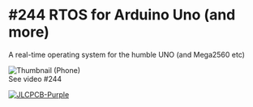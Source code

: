 # #244 RTOS for Arduino Uno (and more)
A real-time operating system for the humble UNO (and Mega2560 etc)

![Thumbnail (Phone)](https://user-images.githubusercontent.com/20911308/169022328-e084c6d7-bc4f-426a-96e9-ac823039eb91.jpg)  
See video #244  

[![JLCPCB-Purple](https://user-images.githubusercontent.com/20911308/159024530-3e083ca1-fea4-4ba9-97d3-a3af3fb979d2.png)](https://www.jlcpcb.com/cem)  




